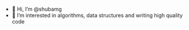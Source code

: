 - 👋 Hi, I’m @shubamg
- 👀 I’m interested in algorithms, data structures and writing high quality code
<!---- 🌱 I’m currently learning 
- 💞️ I’m looking to collaborate on ...
- 📫 How to reach me ... --->

<!---
shubamg/shubamg is a ✨ special ✨ repository because its `README.md` (this file) appears on your GitHub profile.
You can click the Preview link to take a look at your changes.
--->
